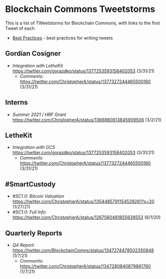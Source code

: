 # Blockchain Commons Tweetstorms

This is a list of TWeetstorms for Blockchain Commons, with links to the first Tweet of each.

* [Best Practices](Tweetstorms-Best-Practices.md) - best practices for writing tweets

## Gordian Cosigner

* *Integration with LetheKit* https://twitter.com/gorazdko/status/1377253593158402053 (3/31/21)
   * *Comments:* https://twitter.com/ChristopherA/status/1377327244465500160 (3/31/21)

## Interns

* *Summer 2021 / HRF Grant* https://twitter.com/ChristopherA/status/1366880813845909506 (3/2/21)

## LetheKit

* *Integration with GCS* https://twitter.com/gorazdko/status/1377253593158402053 (3/31/21)
   * *Comments:* https://twitter.com/ChristopherA/status/1377327244465500160 (3/31/21)

## #SmartCustody

* *#SC1.0: Bitcoin Valuation* https://twitter.com/ChristopherA/status/1354485791154528261?s=20 (1/27/21)
* *#SC1.0: Full Info* https://twitter.com/ChristopherA/status/1267560481855639553 (6/1/20)

## Quarterly Reports

* *Q4 Report:* https://twitter.com/BlockchainComns/status/1347274478502350848 (1/7/21)
   * *Comments:* https://twitter.com/ChristopherA/status/1347280840879861760 (1/7/21)
   
